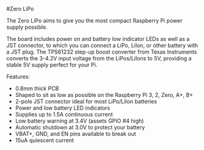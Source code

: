 <!--
---
name: Zero LiPo
class: board
type: power
formfactor: Custom
manufacturer: Pimoroni
description: LiPo/LiIon power supply shim for Raspberry Pi
url: https://shop.pimoroni.com/products/zero-lipo
buy: https://shop.pimoroni.com/products/zero-lipo
image: 'zero-lipo.png'
pincount: 8
eeprom: no
power:
  '2':
ground:
  '6':
pin:
  '7':
    name: Battery Low
    mode: input
    active: high
-->
#Zero LiPo

The Zero LiPo aims to give you the most compact Raspberry Pi power supply possible.

The board includes power on and battery low indicator LEDs as well as a JST connector, to which you can connect a LiPo, LiIon, or other battery with a JST plug. The TPS61232 step-up boost converter from Texas Instruments converts the 3-4.2V input voltage from the LiPos/LiIons to 5V, providing a stable 5V supply perfect for your Pi.

Features:

* 0.8mm thick PCB
* Shaped to sit as low as possible on the Raspberry Pi 3, 2, Zero, A+, B+
* 2-pole JST connector ideal for most LiPo/LiIon batteries
* Power and low battery LED indicators
* Supplies up to 1.5A continuous current
* Low battery warning at 3.4V (assets GPIO #4 high)
* Automatic shutdown at 3.0V to protect your battery
* VBAT+, GND, and EN pins available to break out
* 15uA quiescent current
